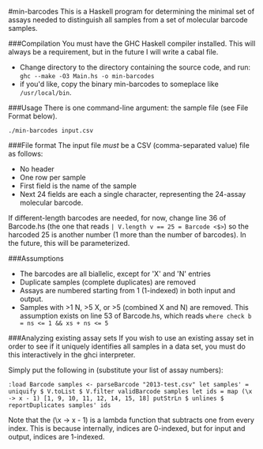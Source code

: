 #min-barcodes
This is a Haskell program for determining the minimal set of assays needed
to distinguish all samples from a set of molecular barcode samples.

###Compilation
You must have the GHC Haskell compiler installed.
This will always be a requirement, but in the future I will write a cabal file.

 - Change directory to the directory containing the source code, and run:
   `ghc --make -O3 Main.hs -o min-barcodes`
 - if you'd like, copy the binary min-barcodes to someplace like 
   `/usr/local/bin`.


###Usage
There is one command-line argument: the sample file (see File Format below).

`./min-barcodes input.csv`

###File format
The input file *must* be a CSV (comma-separated value) file as follows:

 - No header
 - One row per sample
 - First field is the name of the sample
 - Next 24 fields are each a single character, representing the 24-assay
   molecular barcode.
   
If different-length barcodes are needed, for now, change line 36 of Barcode.hs
(the one that reads `| V.length v == 25 = Barcode <$>`)
so the harcoded 25 is another number (1 more than the number of barcodes).
In the future, this will be parameterized.

###Assumptions
 - The barcodes are all biallelic, except for 'X' and 'N' entries
 - Duplicate samples (complete duplicates) are removed
 - Assays are numbered starting from 1 (1-indexed) in both input and output.
 - Samples with >1 N, >5 X, or >5 (combined X and N) are removed.
   This assumption exists on line 53 of Barcode.hs, which reads
   `where check b = ns <= 1 && xs + ns <= 5`
   
###Analyzing existing assay sets
If you wish to use an existing assay set in order to see if it uniquely
identifies all samples in a data set, you must do this interactively in the
ghci interpreter.

Simply put the following in (substitute your list of assay numbers):

`:load Barcode
samples <- parseBarcode "2013-test.csv"
let samples' = uniquify $ V.toList $ V.filter validBarcode samples
let ids = map (\x -> x - 1) [1, 9, 10, 11, 12, 14, 15, 18]
putStrLn $ unlines $ reportDuplicates samples' ids`

Note that the (\x -> x - 1) is a lambda function that subtracts one from every
index. This is because internally, indices are 0-indexed, but for input and
output, indices are 1-indexed.